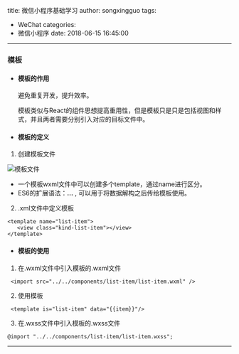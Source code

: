 title: 微信小程序基础学习
author: songxingguo
tags:
  - WeChat
categories:
  - 微信小程序
date: 2018-06-15 16:45:00
---
### 模板
- #### 模板的作用
   避免重复开发，提升效率。
   
   模板类似与React的组件思想提高重用性，但是模板只是只是包括视图和样式，并且两者需要分别引入对应的目标文件中。

- #### 模板的定义

 1. 创建模板文件
  
   ![模板文件](http://p9myzkds7.bkt.clouddn.com/%E6%A8%A1%E6%9D%BF%E6%96%87%E4%BB%B6.png)
 
   - 一个模板wxml文件中可以创建多个template，通过name进行区分。
   -  ES6的扩展语法：**...** , 可以用于将数据解构之后传给模板使用。

 2. .xml文件中定义模板
```
<template name="list-item">
   <view class="kind-list-item"></view>
</template>
```
<!-- more -->

- #### 模板的使用

 1. 在.wxml文件中引入模板的.wxml文件
  ```
   <import src="../../components/list-item/list-item.wxml" />
  ```
 2. 使用模板
  ```
   <template is="list-item" data="{{item}}"/>
  ```
 3. 在.wxss文件中引入模板的.wxss文件
 ```
 @import "../../components/list-item/list-item.wxss";
 ```  
---
